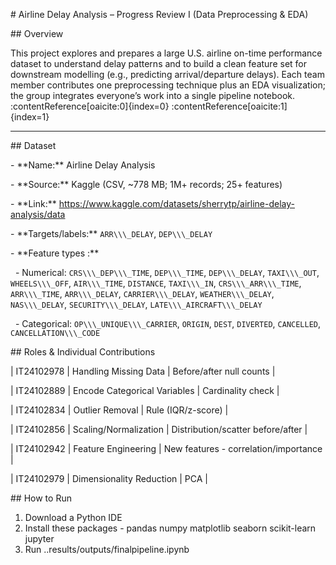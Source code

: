\# Airline Delay Analysis – Progress Review I (Data Preprocessing \& EDA)



\## Overview



This project explores and prepares a large U.S. airline on-time performance dataset to understand delay patterns and to build a clean feature set for downstream modelling (e.g., predicting arrival/departure delays). Each team member contributes one preprocessing technique plus an EDA visualization; the group integrates everyone’s work into a single pipeline notebook. :contentReference\[oaicite:0]{index=0} :contentReference\[oaicite:1]{index=1}



---



\## Dataset



\- \*\*Name:\*\* Airline Delay Analysis

\- \*\*Source:\*\* Kaggle (CSV, ~778 MB; 1M+ records; 25+ features)

\- \*\*Link:\*\* https://www.kaggle.com/datasets/sherrytp/airline-delay-analysis/data

\- \*\*Targets/labels:\*\* `ARR\\\_DELAY`, `DEP\\\_DELAY`

\- \*\*Feature types :\*\*

  - Numerical: `CRS\\\_DEP\\\_TIME`, `DEP\\\_TIME`, `DEP\\\_DELAY`, `TAXI\\\_OUT`, `WHEELS\\\_OFF`, `AIR\\\_TIME`, `DISTANCE`, `TAXI\\\_IN`, `CRS\\\_ARR\\\_TIME`, `ARR\\\_TIME`, `ARR\\\_DELAY`, `CARRIER\\\_DELAY`, `WEATHER\\\_DELAY`, `NAS\\\_DELAY`, `SECURITY\\\_DELAY`, `LATE\\\_AIRCRAFT\\\_DELAY`

  - Categorical: `OP\\\_UNIQUE\\\_CARRIER`, `ORIGIN`, `DEST`, `DIVERTED`, `CANCELLED`, `CANCELLATION\\\_CODE`



\## Roles \& Individual Contributions



| IT24102978 | Handling Missing Data | Before/after null counts |

| IT24102889 | Encode Categorical Variables | Cardinality check |

| IT24102834 | Outlier Removal | Rule (IQR/z-score) |

| IT24102856 | Scaling/Normalization | Distribution/scatter before/after |

| IT24102942 | Feature Engineering | New features - correlation/importance |

| IT24102979 | Dimensionality Reduction  | PCA |



\## How to Run



1. Download a Python IDE
2. Install these packages - pandas numpy matplotlib seaborn scikit-learn jupyter
3. Run ..results/outputs/finalpipeline.ipynb



